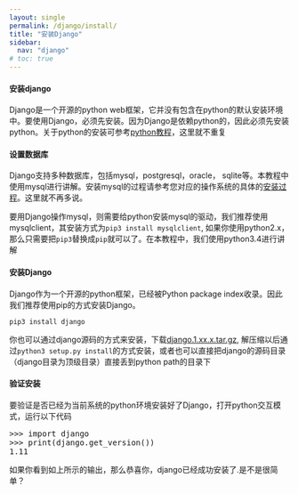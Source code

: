 ```yaml
---
layout: single
permalink: /django/install/
title: "安装Django"
sidebar:
  nav: "django"
# toc: true
---
```


<h4>安装django</h4>
<p>Django是一个开源的python web框架，它并没有包含在python的默认安装环境中。要使用Django，必须先安装。因为Django是依赖python的，因此必须先安装python。关于python的安装可参考<a href="/python/install/">python教程</a>，这里就不重复</p>
<h4>设置数据库</h4>
<p>Django支持多种数据库，包括mysql，postgresql，oracle， sqlite等。本教程中使用mysql进行讲解。安装mysql的过程请参考您对应的操作系统的具体的<a href="https://dev.mysql.com/doc/refman/5.7/en/installing.html">安装过程</a>。这里就不再多说。</p>
<p>要用Django操作mysql，则需要给python安装mysql的驱动，我们推荐使用mysqlclient，其安装方式为<code>pip3 install mysqlclient</code>, 如果你使用python2.x，那么只需要把<code>pip3</code>替换成<code>pip</code>就可以了。在本教程中，我们使用python3.4进行讲解</p> 
<h4>安装Django</h4>
<p>Django作为一个开源的python框架，已经被Python package index收录。因此我们推荐使用pip的方式安装Django。</p>
<p><code>pip3 install django</code></p>
<p>你也可以通过django源码的方式来安装，下载<a href="https://www.djangoproject.com/download/">django.1.xx.x.tar.gz</a>, 解压缩以后通过<code>python3 setup.py install</code>的方式安装，或者也可以直接把django的源码目录（django目录为顶级目录）直接丢到python path的目录下</p>
<h4>验证安装</h4>
<p>要验证是否已经为当前系统的python环境安装好了Django，打开python交互模式，运行以下代码</p>
<pre>
>>> import django
>>> print(django.get_version())
1.11
</pre>
<p>如果你看到如上所示的输出，那么恭喜你，django已经成功安装了.是不是很简单？</p>
